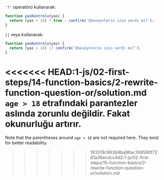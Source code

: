 `'?'` operatörü kullanarak:

```js
function yasKontrolu(yas) {
  return (yas > 18) ? true : confirm('Ebeveynlerin izin verdi mi?');
}
```

`||` veya kullanarak:

```js
function yasKontrolu(yas) {
  return (yas > 18) || confirm('Ebeveynlerin izin verdi mi?');
}
```

<<<<<<< HEAD:1-js/02-first-steps/14-function-basics/2-rewrite-function-question-or/solution.md
`age > 18` etrafındaki parantezler aslında zorunlu değildir. Fakat okunurluğu artırır.
=======
Note that the parentheses around `age > 18` are not required here. They exist for better readability.
>>>>>>> 193319c963b9ba86ac7d9590f7261a36ecdcc4d2:1-js/02-first-steps/15-function-basics/2-rewrite-function-question-or/solution.md
